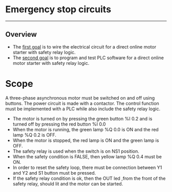# Emergency stop circuits
_____________________________________
## Overview
-   The [first goal](../Ex06/Subchapter04_01.md) is to wire the electrical circuit for a direct online motor starter with safety relay logic.
-   The [second goal](../Ex06/Subchapter04_02.md)  is to program and test PLC software for a direct online motor starter with safety relay logic.

# Scope
A three-phase asynchronous motor must be switched on and off using buttons. The power circuit is made with a contactor. The control function must be implemented with a PLC while also include the safety relay logic.

- The motor is turned on by pressing the green button %I 0.2 and is turned off by pressing the red button %I 0.0
- When the motor is running, the green lamp %Q 0.0 is ON and the red lamp %Q 0.2 is OFF.
- When the motor is stopped, the red lamp is ON and the green lamp is OFF.
- The safety relay is used when the switch is on NS1 position.
- When the safety condition is FALSE, then yellow lamp %Q 0.4 must be ON.
- In order to reset the safety loop, there must be connection between Y1 and Y2 and S1 button must be pressed.
- If the safety relay condition is ok, then the OUT led ,from the front of the safety relay, should lit and the motor can be started.
